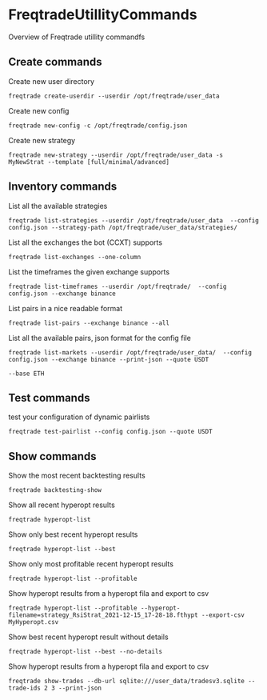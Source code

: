 # FreqtradeUtillityCommands
Overview of Freqtrade utillity commandfs


## Create commands

Create new user directory

```
freqtrade create-userdir --userdir /opt/freqtrade/user_data
```

Create new config

```
freqtrade new-config -c /opt/freqtrade/config.json
```

Create new strategy

```
freqtrade new-strategy --userdir /opt/freqtrade/user_data -s MyNewStrat --template [full/minimal/advanced]
```

## Inventory commands

List all the available strategies

```
freqtrade list-strategies --userdir /opt/freqtrade/user_data  --config config.json --strategy-path /opt/freqtrade/user_data/strategies/
```

List all the exchanges the bot (CCXT) supports

```
freqtrade list-exchanges --one-column
```

List the timeframes the given exchange supports

```
freqtrade list-timeframes --userdir /opt/freqtrade/  --config config.json --exchange binance
```

List pairs in a nice readable format

```
freqtrade list-pairs --exchange binance --all 
```

List all the available pairs, json format for the config file

```
freqtrade list-markets --userdir /opt/freqtrade/user_data/  --config config.json --exchange binance --print-json --quote USDT 

--base ETH
```

## Test commands

test your configuration of dynamic pairlists

```
freqtrade test-pairlist --config config.json --quote USDT 
```

## Show commands

Show the most recent backtesting results

```
freqtrade backtesting-show
```

Show all recent hyperopt results

```
freqtrade hyperopt-list
```

Show only best recent hyperopt results

```
freqtrade hyperopt-list --best
```

Show only most profitable recent hyperopt results

```
freqtrade hyperopt-list --profitable
```

Show hyperopt results from a hyperopt fila and export to csv

```
freqtrade hyperopt-list --profitable --hyperopt-filename=strategy_RsiStrat_2021-12-15_17-28-18.fthypt --export-csv MyHyperopt.csv
```

Show best recent hyperopt result without details

```
freqtrade hyperopt-list --best --no-details
```

Show hyperopt results from a hyperopt fila and export to csv

```
freqtrade show-trades --db-url sqlite:///user_data/tradesv3.sqlite --trade-ids 2 3 --print-json
```

